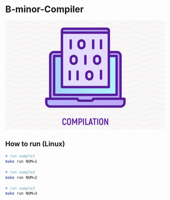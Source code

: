 # B-minor-Compiler

<!-- LOGO -->
<p align="center">
  <img src="assets/logo.png" />
</p>

## How to run (Linux)

``` zsh
# run sample1
make run NUM=1 

# run sample2
make run NUM=2

# run sample3
make run NUM=3 
```
